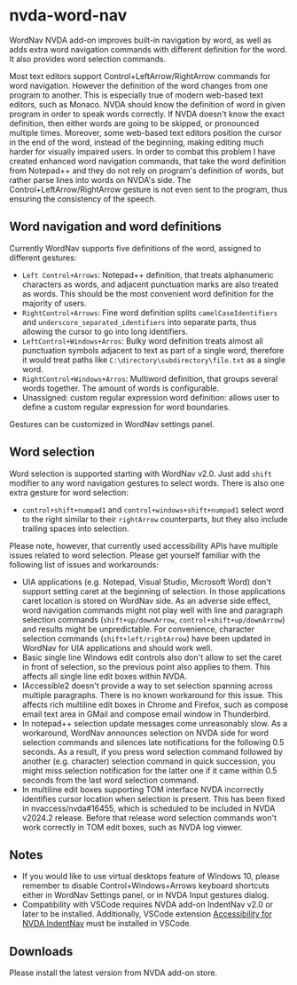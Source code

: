 # nvda-word-nav
WordNav NVDA add-on improves built-in navigation  by word, as well as adds extra word navigation commands with different definition for the word. It also provides word selection commands.

Most text editors support Control+LeftArrow/RightArrow commands for word navigation. However the definition of the word changes from one program to another. This is especially true of modern web-based text editors, such as Monaco. NVDA should know the definition of word in given program in order to speak words correctly. If NVDA doesn't know the exact definition, then either words are going to be skipped, or pronounced multiple times. Moreover, some web-based text editors position the cursor in the end of the word, instead of the beginning, making editing much harder for visually impaired users. In order to combat this problem I have created enhanced word navigation commands, that take the word definition from Notepad++ and they do not rely on program's definition of words, but rather parse lines into words on NVDA's side. The Control+LeftArrow/RightArrow gesture is not even sent to the program, thus ensuring the consistency of the speech.
## Word navigation and word definitions
Currently WordNav supports five definitions of the word, assigned to different gestures:

- `Left Control+Arrows`: Notepad++ definition, that treats alphanumeric characters as words, and adjacent punctuation marks are also treated as words. This should be the most convenient word definition for the majority of users.
- `RightControl+Arrows`: Fine word definition splits `camelCaseIdentifiers` and `underscore_separated_identifiers` into separate parts, thus allowing the cursor to go into long identifiers.
- `LeftControl+Windows+Arros`: Bulky word definition treats almost all punctuation symbols adjacent to text as part of a single word, therefore it would treat paths like `C:\directory\subdirectory\file.txt` as a single word.
- `RightControl+Windows+Arros`: Multiword definition, that groups several words together. The amount of words is configurable.
- Unassigned: custom regular expression word definition: allows user to define a custom regular expression for word boundaries.

Gestures can be customized in WordNav settings panel.

## Word selection

Word selection is supported starting with WordNav v2.0. Just add `shift` modifier to any word navigation gestures to select words. There is also one extra gesture for word selection:

* `control+shift+numpad1` and `control+windows+shift+numpad1` select word to the right similar to their `rightArrow` counterparts, but they also include trailing spaces into selection.

Please note, however, that currently used accessibility APIs have multiple issues related to word selection. Please get yourself familiar with the following list of issues and workarounds:

* UIA applications (e.g. Notepad, Visual Studio, Microsoft Word) don't support setting caret at the beginning of selection. In those  applications caret location is stored on WordNav side. As an adverse side effect, word navigation commands might not play well with line and paragraph selection commands (`shift+up/downArrow`, `control+shift+up/downArrow`) and results might be unpredictable. For convenience, character selection commands (`shift+left/rightArrow`) have been updated in WordNav for UIA applications and should work well.
* Basic single line Windows edit controls also don't allow to set the caret in front of selection, so the previous point also applies to them. This affects all single line edit boxes within NVDA.
* IAccessible2 doesn't provide a way to set selection spanning across multiple paragraphs. There is no known workaround for this issue. This affects rich multiline edit boxes in Chrome and Firefox, such as compose email text area in GMail and compose email window in Thunderbird.
* In notepad++ selection update messages come unreasonably slow. As a workaround, WordNav announces selection on NVDA side for word selection commands and silences late notifications for the following 0.5 seconds. As a result, if you press word selection command followed by another (e.g. character) selection command in quick succession, you might miss selection notification for the latter one if it came within 0.5 seconds from the last word selection command.
* In multiline edit boxes supporting TOM interface NVDA incorrectly identifies cursor location when selection is present. This has been fixed in nvaccess/nvda#16455, which is scheduled to be included in NVDA v2024.2 release. Before that release word selection commands won't work correctly in TOM edit boxes, such as NVDA log viewer.

## Notes

- If you would like to use virtual desktops feature of Windows 10, please remember to disable Control+Windows+Arrows keyboard shortcuts either in WordNav Settings panel, or in NVDA Input gestures dialog.
- Compatibility with VSCode requires NVDA add-on IndentNav v2.0 or later to be installed. Additionally, VSCode extension [Accessibility for NVDA IndentNav](https://marketplace.visualstudio.com/items?itemName=TonyMalykh.nvda-indent-nav-accessibility) must be installed in VSCode.

##  Downloads

Please install the latest version from NVDA add-on store.